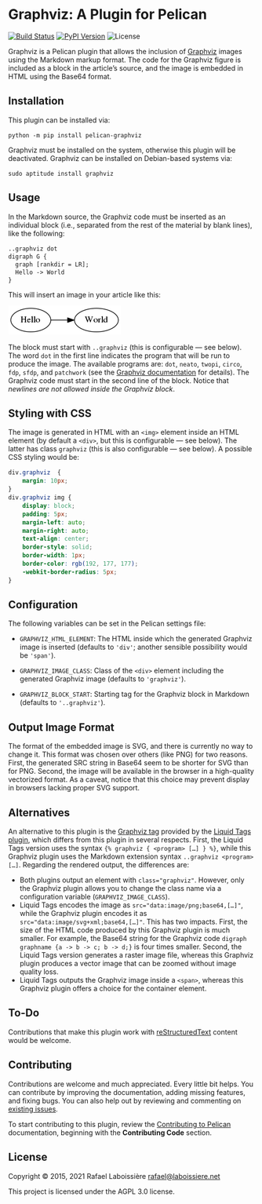 Graphviz: A Plugin for Pelican
==============================

[![Build Status](https://img.shields.io/github/workflow/status/pelican-plugins/graphviz/build)](https://github.com/pelican-plugins/graphviz/actions)
[![PyPI Version](https://img.shields.io/pypi/v/pelican-graphviz)](https://pypi.org/project/pelican-graphviz/)
![License](https://img.shields.io/pypi/l/pelican-graphviz?color=blue)

Graphviz is a Pelican plugin that allows the inclusion of [Graphviz][] images using the Markdown markup format. The code for the Graphviz figure is included as a block in the article’s source, and the image is embedded in HTML using the Base64 format.

[Graphviz]: https://www.graphviz.org


Installation
------------

This plugin can be installed via:

    python -m pip install pelican-graphviz

Graphviz must be installed on the system, otherwise this plugin will be deactivated. Graphviz can be installed on Debian-based systems via:

    sudo aptitude install graphviz


Usage
-----

In the Markdown source, the Graphviz code must be inserted as an individual block (i.e., separated from the rest of the material by blank lines), like the following:

```markdwon
..graphviz dot
digraph G {
  graph [rankdir = LR];
  Hello -> World
}
```

This will insert an image in your article like this:

![figure](hello-world.png)

The block must start with `..graphviz` (this is configurable — see below). The word `dot` in the first line indicates the program that will be run to produce the image. The available programs are: `dot`, `neato`, `twopi`, `circo`, `fdp`, `sfdp`, and `patchwork` (see the [Graphviz documentation][] for details). The Graphviz code must start in the second line of the block. Notice that *newlines are not allowed inside the Graphviz block*.

[Graphviz documentation]: https://www.graphviz.org/documentation/


Styling with CSS
----------------

The image is generated in HTML with an `<img>` element inside an HTML element (by default a `<div>`, but this is configurable — see below). The latter has class `graphviz` (this is also configurable — see below). A possible CSS styling would be:

```css
div.graphviz  {
    margin: 10px;
}
div.graphviz img {
    display: block;
    padding: 5px;
    margin-left: auto;
    margin-right: auto;
    text-align: center;
    border-style: solid;
    border-width: 1px;
    border-color: rgb(192, 177, 177);
    -webkit-border-radius: 5px;
}
```


Configuration
-------------

The following variables can be set in the Pelican settings file:

- `GRAPHVIZ_HTML_ELEMENT`: The HTML inside which the generated Graphviz image is inserted (defaults to `'div'`; another sensible possibility would be `'span'`).

- `GRAPHVIZ_IMAGE_CLASS`: Class of the `<div>` element including the generated Graphviz image (defaults to `'graphviz'`).

- `GRAPHVIZ_BLOCK_START`: Starting tag for the Graphviz block in Markdown (defaults to `'..graphviz'`).


Output Image Format
-------------------

The format of the embedded image is SVG, and there is currently no way to change it. This format was chosen over others (like PNG) for two reasons. First, the generated SRC string in Base64 seem to be shorter for SVG than for PNG. Second, the image will be available in the browser in a high-quality vectorized format. As a caveat, notice that this choice may prevent display in browsers lacking proper SVG support.


Alternatives
------------

An alternative to this plugin is the [Graphviz tag][] provided by the [Liquid Tags plugin][], which differs from this plugin in several respects. First, the Liquid Tags version uses the syntax `{% graphviz { <program> […] } %}`, while this Graphviz plugin uses the Markdown extension syntax `..graphviz <program> […]`. Regarding the rendered output, the differences are:

- Both plugins output an element with `class="graphviz"`. However, only the Graphviz plugin allows you to change the class name via a configuration variable (`GRAPHVIZ_IMAGE_CLASS`).
- Liquid Tags encodes the image as `src="data:image/png;base64,[…]"`, while the Graphviz plugin encodes it as `src="data:image/svg+xml;base64,[…]"`. This has two impacts. First, the size of the HTML code produced by this Graphviz plugin is much smaller. For example, the Base64 string for the Graphviz code `digraph graphname {a -> b -> c; b -> d;}` is four times smaller. Second, the Liquid Tags version generates a raster image file, whereas this Graphviz plugin produces a vector image that can be zoomed without image quality loss.
- Liquid Tags outputs the Graphviz image inside a `<span>`, whereas this Graphviz plugin offers a choice for the container element.

[Graphviz tag]: https://github.com/pelican-plugins/liquid-tags/blob/main/pelican/plugins/liquid_tags/graphviz.py
[Liquid Tags plugin]: https://github.com/pelican-plugins/liquid-tags


To-Do
-----

Contributions that make this plugin work with [reStructuredText][] content would be welcome.

[reStructuredText]: https://docutils.sourceforge.io/rst.html


Contributing
------------

Contributions are welcome and much appreciated. Every little bit helps. You can contribute by improving the documentation, adding missing features, and fixing bugs. You can also help out by reviewing and commenting on [existing issues][].

To start contributing to this plugin, review the [Contributing to Pelican][] documentation, beginning with the **Contributing Code** section.

[existing issues]: https://github.com/pelican-plugins/graphviz/issues
[Contributing to Pelican]: https://docs.getpelican.com/en/latest/contribute.html


License
-------

Copyright © 2015, 2021  Rafael Laboissière <rafael@laboissiere.net>

This project is licensed under the AGPL 3.0 license.
